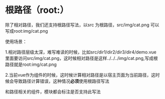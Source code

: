 # 根路径（root:）

除了相对路径，我们还支持根路径写法，以src 为根路径，src/img/cat.png 可以写成root:img/cat.png

使用场景：

1.相对路径层级太深，难写难读的时候，比如src/dir1/dir2/dir3/dir4/demo.vue 里面要访问src/img/cat.png，这时候相对路径是这样../../../img/cat.png,写成根路径就是root:img/cat.png

2.当前vue作为组件的时候，这时候计算相对路径是以宿主页面为当前路径，这时候会导致路径计算错误，这种情况**必须**使用根路径写法

和路径相关的组件，模块都会标注是否支持此写法

